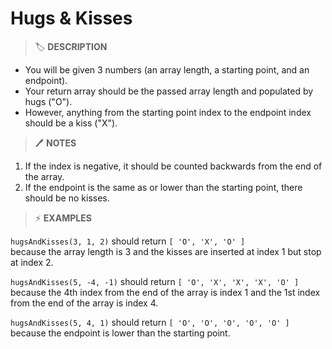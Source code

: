 # Hugs & Kisses

> 🏷️ **DESCRIPTION**

- You will be given 3 numbers (an array length, a starting point, and an endpoint).
- Your return array should be the passed array length and populated by hugs ("O").
- However, anything from the starting point index to the endpoint index should be a kiss ("X").

> 🖊️ **NOTES**

1. If the index is negative, it should be counted backwards from the end of the array.
2. If the endpoint is the same as or lower than the starting point, there should be no kisses.

> ⚡ **EXAMPLES**

`hugsAndKisses(3, 1, 2)` should return `[ 'O', 'X', 'O' ]` <br>
because the array length is 3 and the kisses are inserted at index 1 but stop at index 2.

`hugsAndKisses(5, -4, -1)` should return `[ 'O', 'X', 'X', 'X', 'O' ]` <br>
because the 4th index from the end of the array is index 1 and the 1st index from the end of the array is index 4.

`hugsAndKisses(5, 4, 1)` should return `[ 'O', 'O', 'O', 'O', 'O' ]` <br>
because the endpoint is lower than the starting point.
